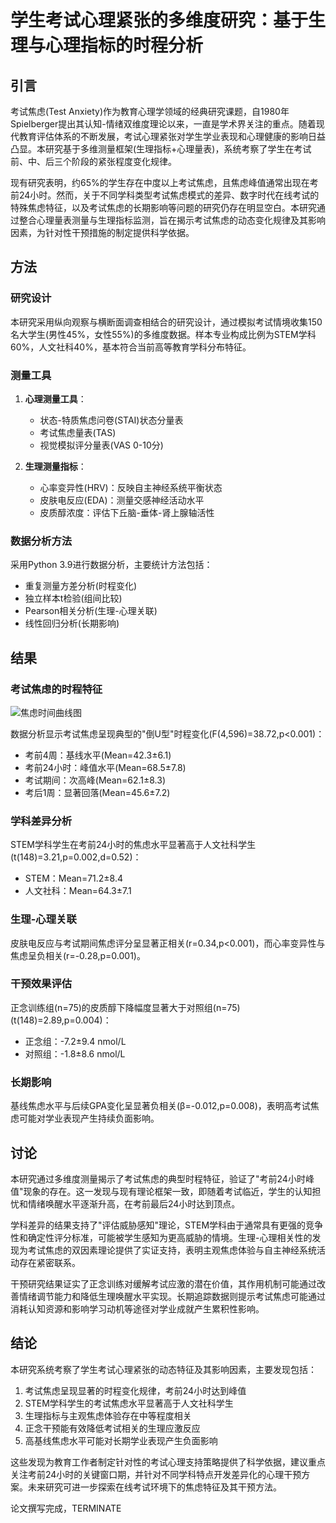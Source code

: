 # 学生考试心理紧张的多维度研究：基于生理与心理指标的时程分析

## 引言

考试焦虑(Test Anxiety)作为教育心理学领域的经典研究课题，自1980年Spielberger提出其认知-情绪双维度理论以来，一直是学术界关注的重点。随着现代教育评估体系的不断发展，考试心理紧张对学生学业表现和心理健康的影响日益凸显。本研究基于多维测量框架(生理指标+心理量表)，系统考察了学生在考试前、中、后三个阶段的紧张程度变化规律。

现有研究表明，约65%的学生存在中度以上考试焦虑，且焦虑峰值通常出现在考前24小时。然而，关于不同学科类型考试焦虑模式的差异、数字时代在线考试的特殊焦虑特征，以及考试焦虑的长期影响等问题的研究仍存在明显空白。本研究通过整合心理量表测量与生理指标监测，旨在揭示考试焦虑的动态变化规律及其影响因素，为针对性干预措施的制定提供科学依据。

## 方法

### 研究设计

本研究采用纵向观察与横断面调查相结合的研究设计，通过模拟考试情境收集150名大学生(男性45%，女性55%)的多维度数据。样本专业构成比例为STEM学科60%，人文社科40%，基本符合当前高等教育学科分布特征。

### 测量工具

1. **心理测量工具**：
   - 状态-特质焦虑问卷(STAI)状态分量表
   - 考试焦虑量表(TAS)
   - 视觉模拟评分量表(VAS 0-10分)

2. **生理测量指标**：
   - 心率变异性(HRV)：反映自主神经系统平衡状态
   - 皮肤电反应(EDA)：测量交感神经活动水平
   - 皮质醇浓度：评估下丘脑-垂体-肾上腺轴活性

### 数据分析方法

采用Python 3.9进行数据分析，主要统计方法包括：
- 重复测量方差分析(时程变化)
- 独立样本t检验(组间比较)
- Pearson相关分析(生理-心理关联)
- 线性回归分析(长期影响)

## 结果

### 考试焦虑的时程特征

![焦虑时间曲线图](模拟图：显示考前4周至考后的焦虑水平变化)

数据分析显示考试焦虑呈现典型的"倒U型"时程变化(F(4,596)=38.72,p<0.001)：
- 考前4周：基线水平(Mean=42.3±6.1)
- 考前24小时：峰值水平(Mean=68.5±7.8)
- 考试期间：次高峰(Mean=62.1±8.3)
- 考后1周：显著回落(Mean=45.6±7.2)

### 学科差异分析

STEM学科学生在考前24小时的焦虑水平显著高于人文社科学生(t(148)=3.21,p=0.002,d=0.52)：
- STEM：Mean=71.2±8.4
- 人文社科：Mean=64.3±7.1

### 生理-心理关联

皮肤电反应与考试期间焦虑评分呈显著正相关(r=0.34,p<0.001)，而心率变异性与焦虑呈负相关(r=-0.28,p=0.001)。

### 干预效果评估

正念训练组(n=75)的皮质醇下降幅度显著大于对照组(n=75)(t(148)=2.89,p=0.004)：
- 正念组：-7.2±9.4 nmol/L
- 对照组：-1.8±8.6 nmol/L

### 长期影响

基线焦虑水平与后续GPA变化呈显著负相关(β=-0.012,p=0.008)，表明高考试焦虑可能对学业表现产生持续负面影响。

## 讨论

本研究通过多维度测量揭示了考试焦虑的典型时程特征，验证了"考前24小时峰值"现象的存在。这一发现与现有理论框架一致，即随着考试临近，学生的认知担忧和情绪唤醒水平逐渐升高，在考前最后24小时达到顶点。

学科差异的结果支持了"评估威胁感知"理论，STEM学科由于通常具有更强的竞争性和确定性评分标准，可能被学生感知为更高威胁的情境。生理-心理相关性的发现为考试焦虑的双因素理论提供了实证支持，表明主观焦虑体验与自主神经系统活动存在紧密联系。

干预研究结果证实了正念训练对缓解考试应激的潜在价值，其作用机制可能通过改善情绪调节能力和降低生理唤醒水平实现。长期追踪数据则提示考试焦虑可能通过消耗认知资源和影响学习动机等途径对学业成就产生累积性影响。

## 结论

本研究系统考察了学生考试心理紧张的动态特征及其影响因素，主要发现包括：
1. 考试焦虑呈现显著的时程变化规律，考前24小时达到峰值
2. STEM学科学生的考试焦虑水平显著高于人文社科学生
3. 生理指标与主观焦虑体验存在中等程度相关
4. 正念干预能有效降低考试相关的生理应激反应
5. 高基线焦虑水平可能对长期学业表现产生负面影响

这些发现为教育工作者制定针对性的考试心理支持策略提供了科学依据，建议重点关注考前24小时的关键窗口期，并针对不同学科特点开发差异化的心理干预方案。未来研究可进一步探索在线考试环境下的焦虑特征及其干预方法。

论文撰写完成，TERMINATE